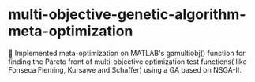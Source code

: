 # multi-objective-genetic-algorithm-meta-optimization

	Implemented meta-optimization on MATLAB's gamultiobj() function for finding the Pareto front of multi-objective optimization test functions( like Fonseca Fleming, Kursawe and Schaffer) using a GA based on NSGA-II.
